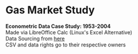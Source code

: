 # Gas Market Study
**Econometric Data Case Study: 1953-2004**  
Made via LibreOffice Calc (Linux's Excel Alternative)  
Data Sourcing from [here](http://pages.stern.nyu.edu/~wgreene/Text/Edition7/tablelist7.htm)  
CSV and data rights go to their respective owners
